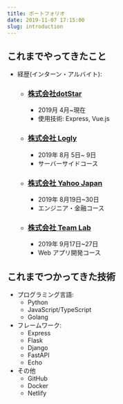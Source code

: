 ```yaml
---
title: ポートフォリオ 
date: 2019-11-07 17:15:00
slug: introduction 
---
```



## これまでやってきたこと
- 経歴(インターン・アルバイト):
    - ### [株式会社dotStar](https://www.dotstar.info/) 
        - 2019月 4月~現在
        - 使用技術: Express, Vue.js 
    - ### [株式会社 Logly](https://corp.logly.co.jp/) 
        - 2019年 8月 5日~ 9日 
        - サーバーサイドコース
        
    - ### [株式会社 Yahoo Japan](https://about.yahoo.co.jp/) 
        - 2019年 8月19日~30日
        - エンジニア・金融コース
        
    - ### [株式会社 Team Lab](https://www.team-lab.com/)
        - 2019年 9月17日~27日
        - Web アプリ開発コース
        
## これまでつかってきた技術
- プログラミング言語:
    - Python 
    - JavaScript/TypeScript
    - Golang
- フレームワーク:
    - Express
    - Flask 
    - Django
    - FastAPI
    - Echo
- その他
    - GitHub
    - Docker
    - Netlify


